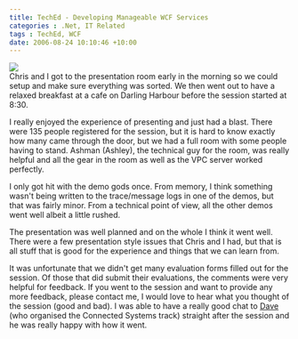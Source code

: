 ```yaml
---
title: TechEd - Developing Manageable WCF Services
categories : .Net, IT Related
tags : TechEd, WCF
date: 2006-08-24 10:10:46 +10:00
---
```


[![][1]][0]  
Chris and I got to the presentation room early in the morning so we could setup and make sure everything was sorted. We then went out to have a relaxed breakfast at a cafe on Darling Harbour before the session started at 8:30.

I really enjoyed the experience of presenting and just had a blast. There were 135 people registered for the session, but it is hard to know exactly how many came through the door, but we had a full room with some people having to stand. Ashman (Ashley), the technical guy for the room, was really helpful and all the gear in the room as well as the VPC server worked perfectly.

I only got hit with the demo gods once. From memory, I think something wasn't being written to the trace/message logs in one of the demos, but that was fairly minor. From a technical point of view, all the other demos went well albeit a little rushed.

The presentation was well planned and on the whole I think it went well. There were a few presentation style issues that Chris and I had, but that is all stuff that is good for the experience and things that we can learn from.

It was unfortunate that we didn't get many evaluation forms filled out for the session. Of those that did submit their evaluations, the comments were very helpful for feedback. If you went to the session and want to provide any more feedback, please contact me, I would love to hear what you thought of the session (good and bad). I was able to have a really good chat to [Dave][2] (who organised the Connected Systems track) straight after the session and he was really happy with how it went.

[0]: /files/WindowsLiveWriter/TechEdDevelopingManageableWCFServices_CAE0/20060824-081415_2.jpg
[1]: /files/WindowsLiveWriter/TechEdDevelopingManageableWCFServices_CAE0/20060824-081415_thumb.jpg
[2]: http://blogs.msdn.com/davidlem/